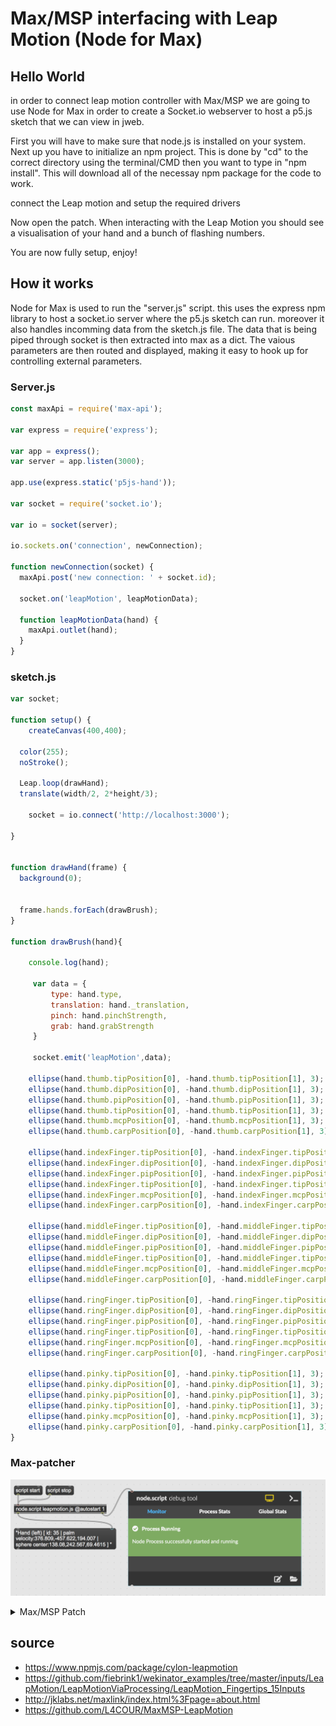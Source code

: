 # Max/MSP interfacing with Leap Motion (Node for Max)

## Hello World
in order to connect leap motion controller with Max/MSP we are going to use Node for Max in order to create a Socket.io webserver to host a p5.js sketch that we can view in jweb.

First you will have to make sure that node.js is installed on your system. Next up you have to initialize an npm project. This is done by "cd" to the correct directory using the terminal/CMD then you want to type in "npm install". This will download all of the necessay npm package for the code to work.

connect the Leap motion and setup the required drivers

Now open the patch. When interacting with the Leap Motion you should see a visualisation of your hand and a bunch of flashing numbers. 

You are now fully setup, enjoy!

## How it works

Node for Max is used to run the "server.js" script. this uses the express npm library to host a socket.io server where the p5.js sketch can run. moreover it also handles incomming data from the sketch.js file. The data that is being piped through socket is then extracted into max as a dict. The vaious parameters are then routed and displayed, making it easy to hook up for controlling external parameters.

### Server.js

```javascript
const maxApi = require('max-api');

var express = require('express');

var app = express();
var server = app.listen(3000);

app.use(express.static('p5js-hand'));

var socket = require('socket.io');

var io = socket(server);

io.sockets.on('connection', newConnection);

function newConnection(socket) {
  maxApi.post('new connection: ' + socket.id);

  socket.on('leapMotion', leapMotionData);

  function leapMotionData(hand) {
    maxApi.outlet(hand);
  }
}
```

### sketch.js

```javascript
var socket;

function setup() {
	createCanvas(400,400);

  color(255);
  noStroke();

  Leap.loop(drawHand);
  translate(width/2, 2*height/3);

	socket = io.connect('http://localhost:3000');

}


function drawHand(frame) {
  background(0);


  frame.hands.forEach(drawBrush);
}

function drawBrush(hand){

	console.log(hand);

	 var data = {
		 type: hand.type,
		 translation: hand._translation,
		 pinch: hand.pinchStrength,
		 grab: hand.grabStrength
	 }

	 socket.emit('leapMotion',data);

  	ellipse(hand.thumb.tipPosition[0], -hand.thumb.tipPosition[1], 3);
  	ellipse(hand.thumb.dipPosition[0], -hand.thumb.dipPosition[1], 3);
  	ellipse(hand.thumb.pipPosition[0], -hand.thumb.pipPosition[1], 3);
  	ellipse(hand.thumb.tipPosition[0], -hand.thumb.tipPosition[1], 3);
  	ellipse(hand.thumb.mcpPosition[0], -hand.thumb.mcpPosition[1], 3);
  	ellipse(hand.thumb.carpPosition[0], -hand.thumb.carpPosition[1], 3);

  	ellipse(hand.indexFinger.tipPosition[0], -hand.indexFinger.tipPosition[1], 3);
  	ellipse(hand.indexFinger.dipPosition[0], -hand.indexFinger.dipPosition[1], 3);
  	ellipse(hand.indexFinger.pipPosition[0], -hand.indexFinger.pipPosition[1], 3);
  	ellipse(hand.indexFinger.tipPosition[0], -hand.indexFinger.tipPosition[1], 3);
  	ellipse(hand.indexFinger.mcpPosition[0], -hand.indexFinger.mcpPosition[1], 3);
  	ellipse(hand.indexFinger.carpPosition[0], -hand.indexFinger.carpPosition[1], 3);

    ellipse(hand.middleFinger.tipPosition[0], -hand.middleFinger.tipPosition[1], 3);
    ellipse(hand.middleFinger.dipPosition[0], -hand.middleFinger.dipPosition[1], 3);
    ellipse(hand.middleFinger.pipPosition[0], -hand.middleFinger.pipPosition[1], 3);
    ellipse(hand.middleFinger.tipPosition[0], -hand.middleFinger.tipPosition[1], 3);
    ellipse(hand.middleFinger.mcpPosition[0], -hand.middleFinger.mcpPosition[1], 3);
    ellipse(hand.middleFinger.carpPosition[0], -hand.middleFinger.carpPosition[1], 3);

    ellipse(hand.ringFinger.tipPosition[0], -hand.ringFinger.tipPosition[1], 3);
    ellipse(hand.ringFinger.dipPosition[0], -hand.ringFinger.dipPosition[1], 3);
    ellipse(hand.ringFinger.pipPosition[0], -hand.ringFinger.pipPosition[1], 3);
    ellipse(hand.ringFinger.tipPosition[0], -hand.ringFinger.tipPosition[1], 3);
    ellipse(hand.ringFinger.mcpPosition[0], -hand.ringFinger.mcpPosition[1], 3);
    ellipse(hand.ringFinger.carpPosition[0], -hand.ringFinger.carpPosition[1], 3);

    ellipse(hand.pinky.tipPosition[0], -hand.pinky.tipPosition[1], 3);
    ellipse(hand.pinky.dipPosition[0], -hand.pinky.dipPosition[1], 3);
    ellipse(hand.pinky.pipPosition[0], -hand.pinky.pipPosition[1], 3);
    ellipse(hand.pinky.tipPosition[0], -hand.pinky.tipPosition[1], 3);
    ellipse(hand.pinky.mcpPosition[0], -hand.pinky.mcpPosition[1], 3);
    ellipse(hand.pinky.carpPosition[0], -hand.pinky.carpPosition[1], 3);
}

```

### Max-patcher

![](./media/maxpatch-node-for-max.png)

<details>
  <summary>Max/MSP Patch</summary>
<pre><code>
----------begin_max5_patcher----------
1307.3ocyY0zbihCD8r8uBJN6wAIP7QNs6085dY+nlJkLnjPFLPIjyjYmZ9u
uRs.L1QfAahimTCXIDz58TqteM7ykKr2T7Fqx15dq+0ZwhetbwBnKUGKpauv
dK8s3LZELL6b12K17h8J8kDr2DP27hcBl0Sb5llKkl.WPN3u34zzY9tso4YL
A7rv0cVREwOml+zCbVrPOWHgAqcVYg8vpS9tPC4us959GjzhG+jzcI9QIS+X
rsWI+u0WUW8WKWpNrZj3bKqph9D6c.EY.etQSEe9NN.jB8UmHNm.endw2rhM
GSXyexqcHOM1PeFXaP+yxz73mMARzjAoCpqCZ302AMtX6VVt3cH8eLfObfQ7
gFvAEQVSVY44Aa8PQ.9b5EeNyH.9aS.fLU.Pb89r.veYB.noB.Oh6GM.5KN.
1IbM1qMnVVZNKtXWt3f8DbVkD7TQZQ9CFGQGziBNy.jd5S5fHtjO6.jeIJZc
X.NbFYlyH7ZzMHyDfVGD43OHwzE1joBaO2vOQX2SVkc4kz3uY8n5OCa5QtSd
SuOr355CoPQ5TnCjWwsOX9XVAUnRtbzOl+bpBNMuJC71MQASNyZCE3BXOhb8
yrNLbUV383L7LU3h7fzT93aGEtYrGElDwiOyX3nf.EDuQDBljFKVmJXbCPjz
5r9XQtnJ8+fY.Rk.dfswpwlS2Bi0924ozL6S5cWurSzd2t2.bh0uw1tgkXYp
9l8RAFCufuDdwQuqvw8DDiWeDiBKxPQT9OfcFqZ2gTeCITAslgpoHIQTe6cc
8k81IvF7r043HQs+KbkUshffC5TqeJbeeQjF6KAOTChRwVSOPUyJBEZKWM0y
zJ5qrjGj7ujjdfJD7zMx.PUGO4gksN9JJ5kKocoK9Crb5lL1AFa+E2RKKaub
somOeJY1ljMz7mL3NM4hQPPp.8QR34FFAlMyajxhXZ1yEUh6ccbLU77jE2gi
ViUh90Z9wgW2Pl8UPSIY8e7mVulVsilI27ysLUB8zWUCcTw.izG8+.puoGWS
o.8RVdh0NdlIf3YLXGdFSBTuJGne2AQW2E4W9Nyz6nCiGb8SwUpg9rPTd+c2
cnm+cM2JWRqL91hjtwbFfAPRZUdxMJDN4EcRRHtHqfW6+.6Q5dn8d+fK1gyT
Q2LQhNe3IJQNQqCZcd7ButBH5iQph4okBqJQQoIZY5pi8ZDDqDGStMd8nsfj
xMIPFgOyRcpQo+Mg93b4l20MHkwekwW+RkIzdlk1pgIBco00MMQRzchB85VW
sPIrGY7C546p4cOBh.aBuYii9fI.XU8eHaWUriG2Lqq08XsGtIrJQZdG4ksN
QcFz1zjxhzbQsEwPtRWPibP3w+VJPRocXei8wC4I0.0nixXAf563bRDn9XHV
ndbIGqkTUhcRKczz4HtplGvNdPpFhTgQay4lXbGyzU8kTtNDyQSmSPLHmgHF
7EMcUuALK7o74ClAhArD5TVxetrzI2GSlCKMlE6loyGua0QSmVWD2KxzgiYm
N9Zs0IbD6bZdgVtAFZ4Be0l5nMPq2SXnKyqXLDVzL3TLl7U9lcItLD5OlXbd
y.BanoAsTieykkgvaDVBimAKgGyFpASPPHfPBhGTnQsSOz5RmZNSfDLO2Pn5
JGcbgytgvjT27RC2hGOy8NcgzxRoV4p5AC1Pp29Ecwpgqflo45lfJYYUjul1
Ld363XS4RQyBoR1cbcwfu4qeYD1pRp446Rq2aAuiPaPKupvwpRpFHfj+k+Z4
+CDOPm.H
-----------end_max5_patcher-----------
</code></pre>
</details>


## source
- https://www.npmjs.com/package/cylon-leapmotion
- https://github.com/fiebrink1/wekinator_examples/tree/master/inputs/LeapMotion/LeapMotionViaProcessing/LeapMotion_Fingertips_15Inputs
- http://jklabs.net/maxlink/index.html%3Fpage=about.html
- https://github.com/L4COUR/MaxMSP-LeapMotion
